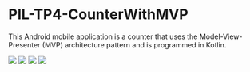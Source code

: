 # PIL-TP4-CounterWithMVP

This Android mobile application is a counter that uses the Model-View-Presenter (MVP) architecture pattern and is programmed in Kotlin.

<img  src="https://i.imgur.com/HmKF8cu.png">
<img  src="https://i.imgur.com/BtzPYTy.jpg">
<img  src="https://i.imgur.com/eHhssEB.jpg">
<img  src="https://i.imgur.com/Y8vvoN2.jpg">
